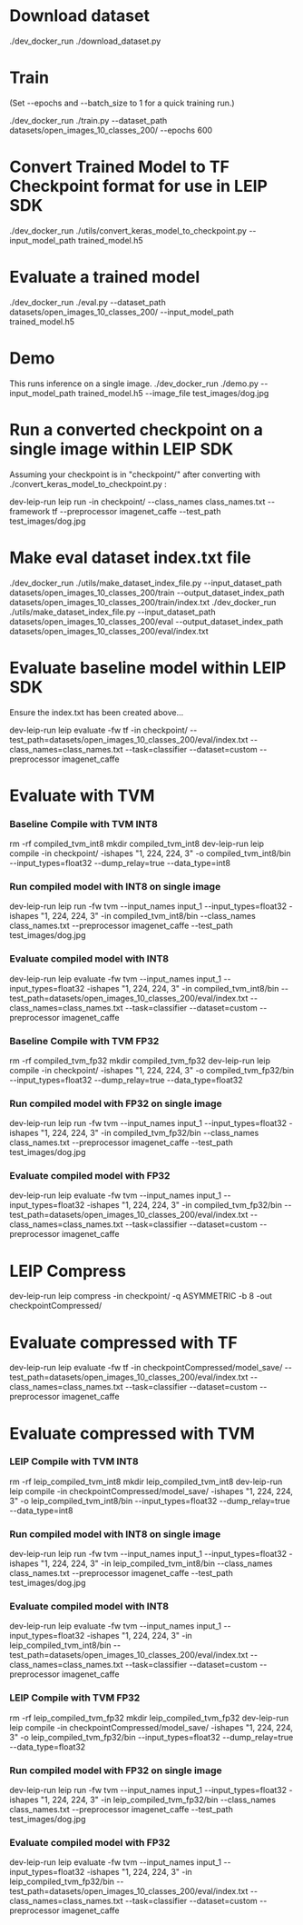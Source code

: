 # Download dataset

./dev_docker_run ./download_dataset.py

# Train

(Set --epochs and --batch_size to 1 for a quick training run.)

./dev_docker_run ./train.py --dataset_path datasets/open_images_10_classes_200/ --epochs 600

# Convert Trained Model to TF Checkpoint format for use in LEIP SDK

./dev_docker_run ./utils/convert_keras_model_to_checkpoint.py --input_model_path trained_model.h5

# Evaluate a trained model

./dev_docker_run ./eval.py --dataset_path datasets/open_images_10_classes_200/ --input_model_path trained_model.h5

# Demo

This runs inference on a single image.
./dev_docker_run ./demo.py --input_model_path trained_model.h5 --image_file test_images/dog.jpg

# Run a converted checkpoint on a single image within LEIP SDK

Assuming your checkpoint is in "checkpoint/" after converting with ./convert_keras_model_to_checkpoint.py :

dev-leip-run leip run -in checkpoint/ --class_names class_names.txt --framework tf --preprocessor imagenet_caffe --test_path test_images/dog.jpg

# Make eval dataset index.txt file
./dev_docker_run ./utils/make_dataset_index_file.py --input_dataset_path datasets/open_images_10_classes_200/train --output_dataset_index_path datasets/open_images_10_classes_200/train/index.txt
./dev_docker_run ./utils/make_dataset_index_file.py --input_dataset_path datasets/open_images_10_classes_200/eval --output_dataset_index_path datasets/open_images_10_classes_200/eval/index.txt

# Evaluate baseline model within LEIP SDK

Ensure the index.txt has been created above...

dev-leip-run leip evaluate -fw tf -in checkpoint/ --test_path=datasets/open_images_10_classes_200/eval/index.txt --class_names=class_names.txt --task=classifier --dataset=custom  --preprocessor imagenet_caffe


# Evaluate with TVM
### Baseline Compile with TVM INT8
rm -rf compiled_tvm_int8
mkdir compiled_tvm_int8
dev-leip-run leip compile -in checkpoint/ -ishapes "1, 224, 224, 3" -o compiled_tvm_int8/bin --input_types=float32 --dump_relay=true --data_type=int8
### Run compiled model with INT8 on single image
dev-leip-run leip run -fw tvm --input_names input_1 --input_types=float32 -ishapes "1, 224, 224, 3" -in compiled_tvm_int8/bin --class_names class_names.txt --preprocessor imagenet_caffe --test_path test_images/dog.jpg
### Evaluate compiled model with INT8
dev-leip-run leip evaluate -fw tvm --input_names input_1 --input_types=float32 -ishapes "1, 224, 224, 3" -in compiled_tvm_int8/bin --test_path=datasets/open_images_10_classes_200/eval/index.txt --class_names=class_names.txt --task=classifier --dataset=custom  --preprocessor imagenet_caffe

### Baseline Compile with TVM FP32
rm -rf compiled_tvm_fp32
mkdir compiled_tvm_fp32
dev-leip-run leip compile -in checkpoint/ -ishapes "1, 224, 224, 3" -o compiled_tvm_fp32/bin --input_types=float32 --dump_relay=true --data_type=float32
### Run compiled model with FP32 on single image
dev-leip-run leip run -fw tvm --input_names input_1 --input_types=float32 -ishapes "1, 224, 224, 3" -in compiled_tvm_fp32/bin --class_names class_names.txt --preprocessor imagenet_caffe --test_path test_images/dog.jpg
### Evaluate compiled model with FP32
dev-leip-run leip evaluate -fw tvm --input_names input_1 --input_types=float32 -ishapes "1, 224, 224, 3" -in compiled_tvm_fp32/bin --test_path=datasets/open_images_10_classes_200/eval/index.txt --class_names=class_names.txt --task=classifier --dataset=custom  --preprocessor imagenet_caffe


# LEIP Compress

dev-leip-run leip compress -in checkpoint/ -q ASYMMETRIC -b 8 -out checkpointCompressed/

# Evaluate compressed with TF

dev-leip-run leip evaluate -fw tf -in checkpointCompressed/model_save/ --test_path=datasets/open_images_10_classes_200/eval/index.txt --class_names=class_names.txt --task=classifier --dataset=custom  --preprocessor imagenet_caffe

# Evaluate compressed with TVM
### LEIP Compile with TVM INT8
rm -rf leip_compiled_tvm_int8
mkdir leip_compiled_tvm_int8
dev-leip-run leip compile -in checkpointCompressed/model_save/ -ishapes "1, 224, 224, 3" -o leip_compiled_tvm_int8/bin --input_types=float32 --dump_relay=true --data_type=int8
### Run compiled model with INT8 on single image
dev-leip-run leip run -fw tvm --input_names input_1 --input_types=float32 -ishapes "1, 224, 224, 3" -in leip_compiled_tvm_int8/bin --class_names class_names.txt --preprocessor imagenet_caffe --test_path test_images/dog.jpg
### Evaluate compiled model with INT8
dev-leip-run leip evaluate -fw tvm --input_names input_1 --input_types=float32 -ishapes "1, 224, 224, 3" -in leip_compiled_tvm_int8/bin --test_path=datasets/open_images_10_classes_200/eval/index.txt --class_names=class_names.txt --task=classifier --dataset=custom  --preprocessor imagenet_caffe

### LEIP Compile with TVM FP32
rm -rf leip_compiled_tvm_fp32
mkdir leip_compiled_tvm_fp32
dev-leip-run leip compile -in checkpointCompressed/model_save/ -ishapes "1, 224, 224, 3" -o leip_compiled_tvm_fp32/bin --input_types=float32 --dump_relay=true --data_type=float32
### Run compiled model with FP32 on single image
dev-leip-run leip run -fw tvm --input_names input_1 --input_types=float32 -ishapes "1, 224, 224, 3" -in leip_compiled_tvm_fp32/bin --class_names class_names.txt --preprocessor imagenet_caffe --test_path test_images/dog.jpg
### Evaluate compiled model with FP32
dev-leip-run leip evaluate -fw tvm --input_names input_1 --input_types=float32 -ishapes "1, 224, 224, 3" -in leip_compiled_tvm_fp32/bin --test_path=datasets/open_images_10_classes_200/eval/index.txt --class_names=class_names.txt --task=classifier --dataset=custom  --preprocessor imagenet_caffe
